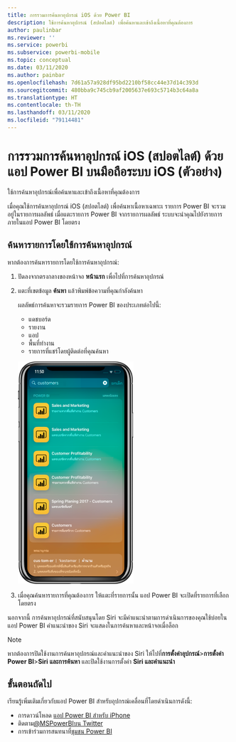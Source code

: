 ```yaml
---
title: การรวมการค้นหาอุปกรณ์ iOS ด้วย Power BI
description: ใช้การค้นหาอุปกรณ์ (สปอตไลต์) เพื่อค้นหาและเข้าถึงเนื้อหาที่คุณต้องการ
author: paulinbar
ms.reviewer: ''
ms.service: powerbi
ms.subservice: powerbi-mobile
ms.topic: conceptual
ms.date: 03/11/2020
ms.author: painbar
ms.openlocfilehash: 7d61a57a928df95bd2210bf58cc44e37d14c393d
ms.sourcegitcommit: 480bba9c745cb9af2005637e693c5714b3c64a8a
ms.translationtype: HT
ms.contentlocale: th-TH
ms.lasthandoff: 03/11/2020
ms.locfileid: "79114481"
---
```

# <a name="ios-device-search-spotlight-integration-with-power-bi-mobile-ios-app-preview"></a>การรวมการค้นหาอุปกรณ์ iOS (สปอตไลต์) ด้วยแอป Power BI บนมือถือระบบ iOS (ตัวอย่าง)
ใช้การค้นหาอุปกรณ์เพื่อค้นหาและเข้าถึงเนื้อหาที่คุณต้องการ

เมื่อคุณใช้การค้นหาอุปกรณ์ iOS (สปอตไลต์) เพื่อค้นหาเนื้อหาเฉพาะเ รายการ Power BI จะรวมอยู่ในรายการผลลัพธ์ เมื่อแตะรายการ Power BI จากรายการผลลัพธ์ ระบบจะนำคุณไปยังรายการภายในแอป Power BI โดยตรง

## <a name="find-items-using-device-search"></a>ค้นหารายการโดยใช้การค้นหาอุปกรณ์

หากต้องการค้นหารายการโดยใช้การค้นหาอุปกรณ์:

1. ปัดลงจากตรงกลางของหน้าจอ **หน้าแรก** เพื่อไปที่การค้นหาอุปกรณ์

2. แตะที่เขตข้อมูล **ค้นหา** แล้วพิมพ์ข้อความที่คุณกำลังค้นหา
 
   ผลลัพธ์การค้นหาจะรวมรายการ Power BI ของประเภทต่อไปนี้:

    * แดชบอร์ด
    * รายงาน
    * แอป
    * พื้นที่ทำงาน
    * รายการที่แชร์โดยผู้ติดต่อที่คุณค้นหา

    ![สกรีนช็อตที่แสดงผลลัพธ์การค้นหา Power BI ในการค้นหาอุปกรณ์ iOS](./media/mobile-apps-ios-siri-search/power-bi-spotlight-search.png)

 3. เมื่อคุณค้นหารายการที่คุณต้องการ ให้แตะที่รายการนั้น แอป Power BI จะเปิดที่รายการที่เลือกโดยตรง 

นอกจากนี้ การค้นหาอุปกรณ์ที่สนับสนุนโดย Siri จะมีคำแนะนำตามการดำเนินการของคุณใช้บ่อยในแอป Power BI คำแนะนำของ Siri จะแสดงในการค้นหาและหน้าจอเมื่อล็อก

>[!NOTE]
>
>หากต้องการปิดใช้งานการค้นหาอุปกรณ์และคำแนะนำของ Siri ให้ไปที่**การตั้งค่าอุปกรณ์**>**การตั้งค่า Power BI**>**Siri และการค้นหา** และปิดใช้งานการตั้งค่า **Siri และคำแนะนำ**
>

## <a name="next-steps"></a>ขั้นตอนถัดไป
เรียนรู้เพิ่มเติมเกี่ยวกับแอป Power BI สำหรับอุปกรณ์เคลื่อนที่โดยดำเนินการดังนี้: 

* การดาวน์โหลด [แอป Power BI สำหรับ iPhone](https://go.microsoft.com/fwlink/?LinkId=522062)
* ติดตาม[@MSPowerBIบน Twitter](https://twitter.com/MSPowerBI)
* การเข้าร่วมการสนทนาที่[ชุมชน Power BI](https://community.powerbi.com/)

